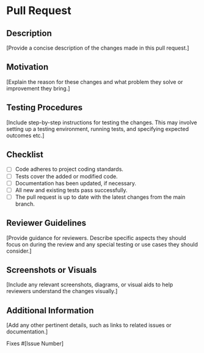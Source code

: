 # Pull Request

## Description
[Provide a concise description of the changes made in this pull request.]

## Motivation
[Explain the reason for these changes and what problem they solve or improvement they bring.]

## Testing Procedures
[Include step-by-step instructions for testing the changes. This may involve setting up a testing environment, running tests, and specifying expected outcomes etc.]

## Checklist
- [ ] Code adheres to project coding standards.
- [ ] Tests cover the added or modified code.
- [ ] Documentation has been updated, if necessary.
- [ ] All new and existing tests pass successfully.
- [ ] The pull request is up to date with the latest changes from the main branch.

## Reviewer Guidelines
[Provide guidance for reviewers. Describe specific aspects they should focus on during the review and any special testing or use cases they should consider.]

## Screenshots or Visuals
[Include any relevant screenshots, diagrams, or visual aids to help reviewers understand the changes visually.]

## Additional Information
[Add any other pertinent details, such as links to related issues or documentation.]

Fixes #[Issue Number]

